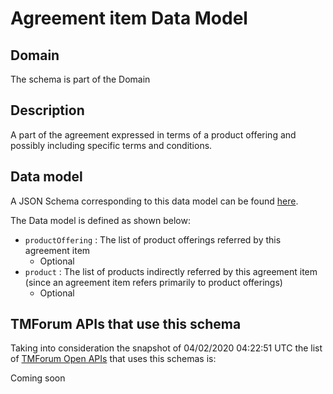# Agreement item Data Model

## Domain

The  schema is part of the  Domain

## Description

A part of the agreement expressed in terms of a product offering and possibly including specific terms and conditions.

## Data model

A JSON Schema corresponding to this data model can be found
[here](https://github.com/tmforum-rand/schemas/blob/candidates/EngagedParty/AgreementItem.schema.json).

The Data model is defined as shown below:
- `productOffering` : The list of product offerings referred by this agreement item
  - Optional
- `product` : The list of products indirectly referred by this agreement item (since an agreement item refers primarily to product offerings)
  - Optional




## TMForum APIs that use this schema

Taking into consideration the snapshot of 04/02/2020 04:22:51 UTC the list of [TMForum Open APIs](https://www.tmforum.org/open-apis/) that uses this schemas is:

Coming soon